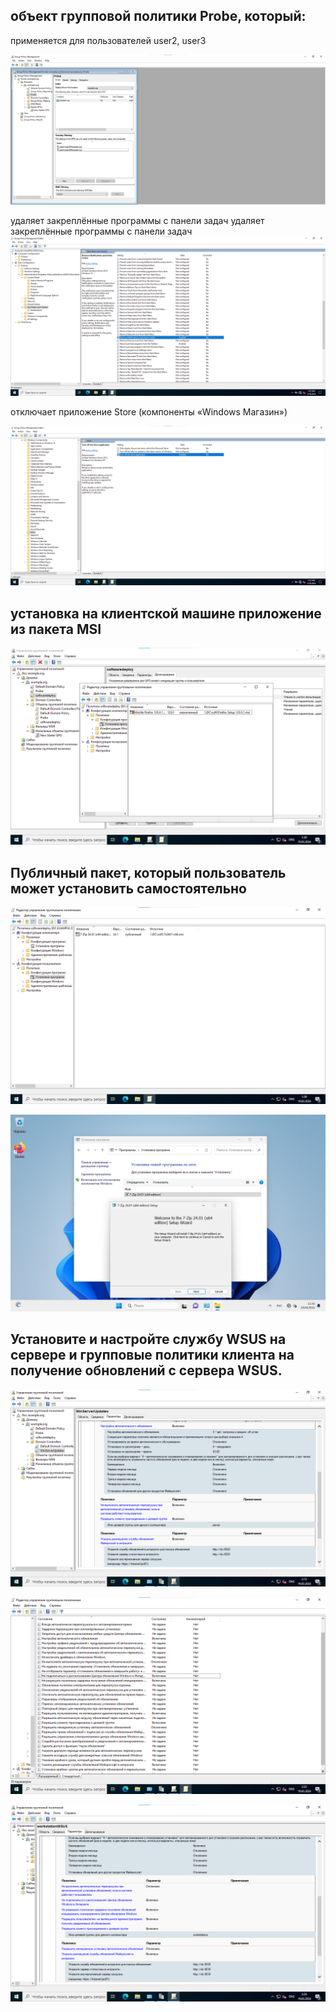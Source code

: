## объект групповой политики Probe, который:

применяется для пользователей user2, user3 

![screen1](screenshots/screen_2_1.png)


удаляет закреплённые программы с панели задач
удаляет закреплённые программы с панели задач
![screen2](screenshots/screen_2_3.png)


отключает приложение Store (компоненты «Windows Магазин»)

![screen3](screenshots/screen_2_4.png)

## установка на клиентской машине приложение из пакета MSI

![screen3](screenshots/gp_install_firefox.png)

## Публичный пакет, который пользователь может установить самостоятельно

![screen3](screenshots/gp_install_7z.png)

![screen3](screenshots/7zip_installed.png)

## Установите и настройте службу WSUS на сервере и групповые политики клиента на получение обновлений с сервера WSUS.

![screen3](screenshots/wsus_servers.png)

![screen3](screenshots/wsus_wks.png)

![screen3](screenshots/wsus_wks2.png)
